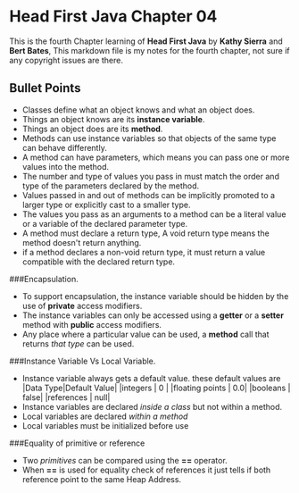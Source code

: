 Head First Java Chapter 04
=====
This is the fourth Chapter learning of **Head First Java** by **Kathy Sierra** and **Bert Bates**, 
This markdown file is my notes for the fourth chapter, not sure if any copyright issues are there.

Bullet Points
-

* Classes define what an object knows and what an object does.
* Things an object knows are its **instance variable**.
* Things an object does are its **method**.
* Methods can use instance variables so that objects of the same type can behave differently.
* A method can have parameters, which means you can pass one or more values into the method.
* The number and type of values you pass in must match the order and type of the parameters declared by the method.
* Values passed in and out of methods can be implicitly promoted to a larger type or explicitly cast to a smaller type.
* The values you pass as an arguments to a method can be a literal value or a variable of the declared parameter type.
* A method must declare a return type, A void return type means the method doesn't return anything.
* if a method declares a non-void return type, it must return a value compatible with the declared return type.

###Encapsulation.
* To support encapsulation, the instance variable should be hidden by the use of **private** access modifiers.
* The instance variables can only be accessed using a **getter** or a **setter** method with **public** access modifiers.
* Any place where a particular value can be used, a **method** call that returns *that type* can be used.

###Instance Variable Vs Local Variable.
* Instance variable always gets a default value. these default values are
|Data Type|Default Value|
|integers | 0 |
|floating points | 0.0|
|booleans | false|
|references | null|
* Instance variables are declared *inside a class* but not within a method.
* Local variables are declared *within a method*
* Local variables must be initialized before use

###Equality of primitive or reference
* Two *primitives* can be compared using the **==** operator.
* When **==** is used for equality check of references it just tells if both reference point to the same Heap Address.

